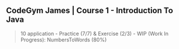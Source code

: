 ## CodeGym James | Course 1 - Introduction To Java
> 10 application - Practice (7/7) & Exercise (2/3) - WIP (Work In Progress): NumbersToWords (80%)
